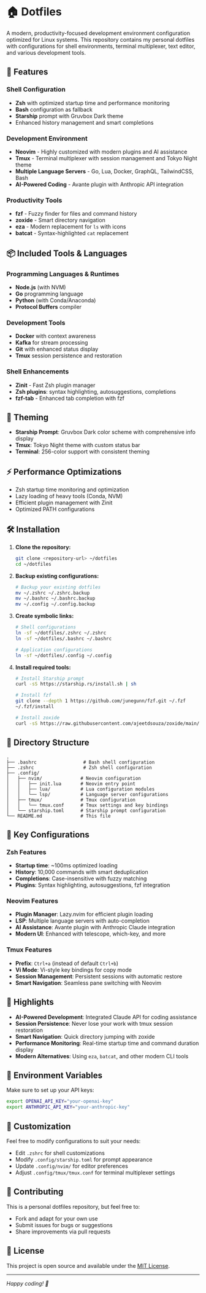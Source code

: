 # 🏠 Dotfiles

A modern, productivity-focused development environment configuration optimized for Linux systems. This repository contains my personal dotfiles with configurations for shell environments, terminal multiplexer, text editor, and various development tools.

## 🚀 Features

### Shell Configuration
- **Zsh** with optimized startup time and performance monitoring
- **Bash** configuration as fallback
- **Starship** prompt with Gruvbox Dark theme
- Enhanced history management and smart completions

### Development Environment
- **Neovim** - Highly customized with modern plugins and AI assistance
- **Tmux** - Terminal multiplexer with session management and Tokyo Night theme
- **Multiple Language Servers** - Go, Lua, Docker, GraphQL, TailwindCSS, Bash
- **AI-Powered Coding** - Avante plugin with Anthropic API integration

### Productivity Tools
- **fzf** - Fuzzy finder for files and command history
- **zoxide** - Smart directory navigation
- **eza** - Modern replacement for `ls` with icons
- **batcat** - Syntax-highlighted `cat` replacement

## 📦 Included Tools & Languages

### Programming Languages & Runtimes
- **Node.js** (with NVM)
- **Go** programming language
- **Python** (with Conda/Anaconda)
- **Protocol Buffers** compiler

### Development Tools
- **Docker** with context awareness
- **Kafka** for stream processing
- **Git** with enhanced status display
- **Tmux** session persistence and restoration

### Shell Enhancements
- **Zinit** - Fast Zsh plugin manager
- **Zsh plugins**: syntax highlighting, autosuggestions, completions
- **fzf-tab** - Enhanced tab completion with fzf

## 🎨 Theming

- **Starship Prompt**: Gruvbox Dark color scheme with comprehensive info display
- **Tmux**: Tokyo Night theme with custom status bar
- **Terminal**: 256-color support with consistent theming

## ⚡ Performance Optimizations

- Zsh startup time monitoring and optimization
- Lazy loading of heavy tools (Conda, NVM)
- Efficient plugin management with Zinit
- Optimized PATH configurations

## 🛠️ Installation

1. **Clone the repository:**
   ```bash
   git clone <repository-url> ~/dotfiles
   cd ~/dotfiles
   ```

2. **Backup existing configurations:**
   ```bash
   # Backup your existing dotfiles
   mv ~/.zshrc ~/.zshrc.backup
   mv ~/.bashrc ~/.bashrc.backup
   mv ~/.config ~/.config.backup
   ```

3. **Create symbolic links:**
   ```bash
   # Shell configurations
   ln -sf ~/dotfiles/.zshrc ~/.zshrc
   ln -sf ~/dotfiles/.bashrc ~/.bashrc
   
   # Application configurations
   ln -sf ~/dotfiles/.config ~/.config
   ```

4. **Install required tools:**
   ```bash
   # Install Starship prompt
   curl -sS https://starship.rs/install.sh | sh
   
   # Install fzf
   git clone --depth 1 https://github.com/junegunn/fzf.git ~/.fzf
   ~/.fzf/install
   
   # Install zoxide
   curl -sS https://raw.githubusercontent.com/ajeetdsouza/zoxide/main/install.sh | bash
   ```

## 📁 Directory Structure

```
.
├── .bashrc                 # Bash shell configuration
├── .zshrc                  # Zsh shell configuration
├── .config/
│   ├── nvim/              # Neovim configuration
│   │   ├── init.lua       # Neovim entry point
│   │   ├── lua/           # Lua configuration modules
│   │   └── lsp/           # Language server configurations
│   ├── tmux/              # Tmux configuration
│   │   └── tmux.conf      # Tmux settings and key bindings
│   └── starship.toml      # Starship prompt configuration
└── README.md              # This file
```

## 🔧 Key Configurations

### Zsh Features
- **Startup time**: ~100ms optimized loading
- **History**: 10,000 commands with smart deduplication
- **Completions**: Case-insensitive with fuzzy matching
- **Plugins**: Syntax highlighting, autosuggestions, fzf integration

### Neovim Features
- **Plugin Manager**: Lazy.nvim for efficient plugin loading
- **LSP**: Multiple language servers with auto-completion
- **AI Assistance**: Avante plugin with Anthropic Claude integration
- **Modern UI**: Enhanced with telescope, which-key, and more

### Tmux Features
- **Prefix**: `Ctrl+a` (instead of default `Ctrl+b`)
- **Vi Mode**: Vi-style key bindings for copy mode
- **Session Management**: Persistent sessions with automatic restore
- **Smart Navigation**: Seamless pane switching with Neovim

## 🌟 Highlights

- **AI-Powered Development**: Integrated Claude API for coding assistance
- **Session Persistence**: Never lose your work with tmux session restoration
- **Smart Navigation**: Quick directory jumping with zoxide
- **Performance Monitoring**: Real-time startup time and command duration display
- **Modern Alternatives**: Using `eza`, `batcat`, and other modern CLI tools

## 🔑 Environment Variables

Make sure to set up your API keys:
```bash
export OPENAI_API_KEY="your-openai-key"
export ANTHROPIC_API_KEY="your-anthropic-key"
```

## 📝 Customization

Feel free to modify configurations to suit your needs:
- Edit `.zshrc` for shell customizations
- Modify `.config/starship.toml` for prompt appearance
- Update `.config/nvim/` for editor preferences
- Adjust `.config/tmux/tmux.conf` for terminal multiplexer settings

## 🤝 Contributing

This is a personal dotfiles repository, but feel free to:
- Fork and adapt for your own use
- Submit issues for bugs or suggestions
- Share improvements via pull requests

## 📄 License

This project is open source and available under the [MIT License](LICENSE).

---

*Happy coding! 🚀*
